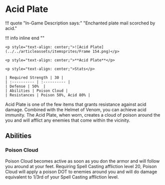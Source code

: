# Acid Plate

!!! quote "In-Game Description says:"
    "Enchanted plate mail scorched by acid."

!!! info inline end ""

    <p style="text-align: center;">![Acid Plate](../../articleassets/itemsprites/Frame 154.png)</p>

    <p style="text-align: center;">**Acid Plate**</p>

    <p style="text-align: center;">Stats</p>

    | Required Strength | 30 |
    | :---------- | :---------- |
    | Defense | 50%  |
    | Abilities | Poison Cloud |
    | Resistances | Poison 50%, Acid 80% |

Acid Plate is one of the few items that grants resistance against acid damage. Combined with the Helmet of Venom, you can achieve acid immunity. The Acid Plate, when worn, creates a cloud of poison around the you and will afflict any enemies that come within the vicinity.

## Abilities

### Poison Cloud

Poison Cloud becomes active as soon as you don the armor and will follow you around at your feet. Requiring Spell Casting affliction level 20, Poison Cloud will apply a poison DOT to enemies around you and will do damage equivalent to 1/3rd of your Spell Casting affliction level.